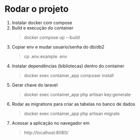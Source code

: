 # Rodar o projeto

1. Instalar docker com compose
2. Build e execução do container
    > docker compose up --build
3. Copiar env e mudar usuario/senha do db/db2
    > cp .env.example .env
4. Instalar dependências (bibliotecas) dentro do container
    > docker exec container_app composer install
5. Gerar chave do laravel
    > docker exec container_app php artisan key:generate
6. Rodar as migrations para criar as tabelas no banco de dados
    > docker exec container_app php artisan migrate
7. Acessar a aplicação no navegador em
    > http://localhost:8080/ 
